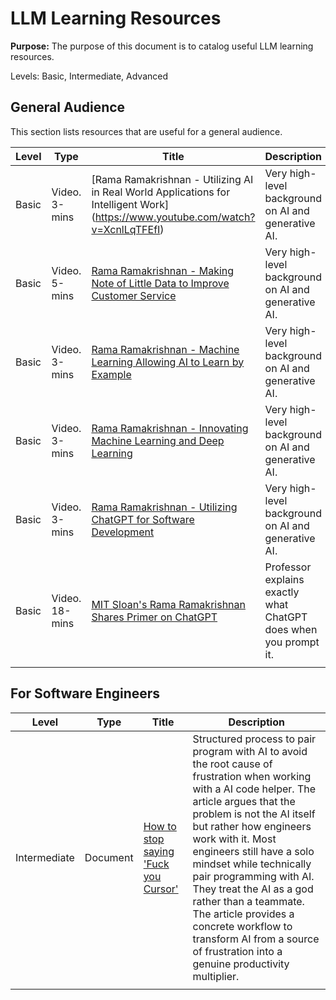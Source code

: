 # LLM Learning Resources

**Purpose:** The purpose of this document is to catalog useful LLM learning resources.

Levels: Basic, Intermediate, Advanced

## General Audience
This section lists resources that are useful for a general audience.

| Level | Type | Title | Description |
| ------- | ------- | -------------------- | ---------- |
| Basic | Video. 3-mins | [Rama Ramakrishnan - Utilizing AI in Real World Applications for Intelligent Work] (https://www.youtube.com/watch?v=XcnlLqTFEfI) | Very high-level background on AI and generative AI. |
| Basic | Video. 5-mins | [Rama Ramakrishnan - Making Note of Little Data to Improve Customer Service](https://www.youtube.com/watch?v=kMf_ZdaYl3s) | Very high-level background on AI and generative AI. |
| Basic | Video. 3-mins | [Rama Ramakrishnan - Machine Learning Allowing AI to Learn by Example](https://www.youtube.com/watch?v=Ie1edrHA2z4) | Very high-level background on AI and generative AI. |
| Basic | Video. 3-mins | [Rama Ramakrishnan - Innovating Machine Learning and Deep Learning](https://www.youtube.com/watch?v=NRFW2GzFSJg)| Very high-level background on AI and generative AI. |
| Basic | Video. 3-mins | [Rama Ramakrishnan - Utilizing ChatGPT for Software Development ](https://www.youtube.com/watch?v=sDjGwqeKn88) | Very high-level background on AI and generative AI. |
| Basic | Video. 18-mins | [MIT Sloan's Rama Ramakrishnan Shares Primer on ChatGPT](https://www.youtube.com/watch?v=4fThhooNvA0) | Professor explains exactly what ChatGPT does when you prompt it. |
|||||

## For Software Engineers

| Level | Type | Title | Description |
| ------- | ------- | -------------------- | ---------- |
| Intermediate | Document | [How to stop saying 'Fuck you Cursor'](https://skylarbpayne.com/posts/cursed-cursor)| Structured process to pair program with AI to avoid the root cause of frustration when working with a AI code helper. The article argues that the problem is not the AI itself but rather how engineers work with it. Most engineers still have a solo mindset while technically pair programming with AI. They treat the AI as a god rather than a teammate. The article provides a concrete workflow to transform AI from a source of frustration into a genuine productivity multiplier. |
|||||
